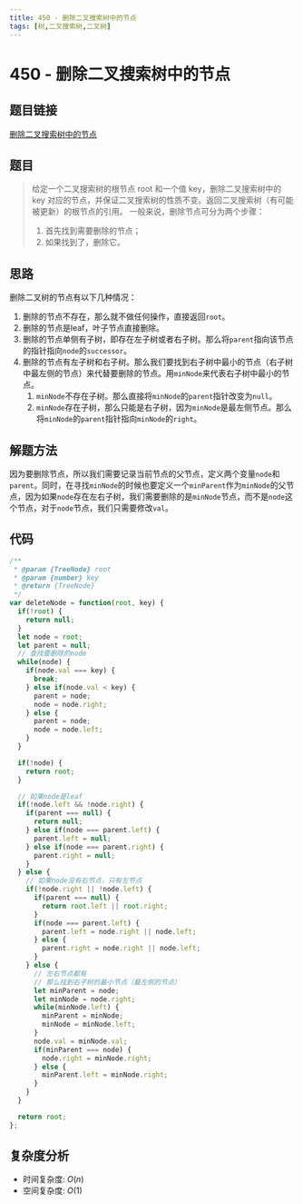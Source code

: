 ```yaml
---
title: 450 - 删除二叉搜索树中的节点
tags: [树,二叉搜索树,二叉树]
---
```


# 450 - 删除二叉搜索树中的节点

## 题目链接
[删除二叉搜索树中的节点](https://leetcode.cn/problems/delete-node-in-a-bst/description/)

## 题目
> 给定一个二叉搜索树的根节点 root 和一个值 key，删除二叉搜索树中的 key 对应的节点，并保证二叉搜索树的性质不变。返回二叉搜索树（有可能被更新）的根节点的引用。
一般来说，删除节点可分为两个步骤：
> 1. 首先找到需要删除的节点；
> 2. 如果找到了，删除它。

## 思路
删除二叉树的节点有以下几种情况：
1. 删除的节点不存在，那么就不做任何操作，直接返回`root`。
2. 删除的节点是leaf，叶子节点直接删除。
3. 删除的节点单侧有子树，即存在左子树或者右子树。那么将`parent`指向该节点的指针指向`node`的`successor`。
4. 删除的节点有左子树和右子树。那么我们要找到右子树中最小的节点（右子树中最左侧的节点）来代替要删除的节点。用`minNode`来代表右子树中最小的节点。
    1. `minNode`不存在子树。那么直接将`minNode`的`parent`指针改变为`null`。
    2. `minNode`存在子树，那么只能是右子树，因为`minNode`是最左侧节点。那么将`minNode`的`parent`指针指向`minNode`的`right`。

## 解题方法

因为要删除节点，所以我们需要记录当前节点的父节点，定义两个变量`node`和`parent`。同时，在寻找`minNode`的时候也要定义一个`minParent`作为`minNode`的父节点，因为如果`node`存在左右子树，我们需要删除的是`minNode`节点，而不是`node`这个节点，对于`node`节点，我们只需要修改`val`。

## 代码
```javascript showLineNumbers
/**
 * @param {TreeNode} root
 * @param {number} key
 * @return {TreeNode}
 */
var deleteNode = function(root, key) {
  if(!root) {
    return null;
  }
  let node = root;
  let parent = null;
  // 查找要删除的node
  while(node) {
    if(node.val === key) {
      break;
    } else if(node.val < key) {
      parent = node;
      node = node.right;
    } else {
      parent = node;
      node = node.left;
    }
  }

  if(!node) {
    return root;
  }

  // 如果node是leaf
  if(!node.left && !node.right) {
    if(parent === null) {
      return null;
    } else if(node === parent.left) {
      parent.left = null;
    } else if(node === parent.right) {
      parent.right = null;
    }
  } else {
    // 如果node没有右节点，只有左节点
    if(!node.right || !node.left) {
      if(parent === null) {
        return root.left || root.right;
      }
      if(node === parent.left) {
        parent.left = node.right || node.left;
      } else {
        parent.right = node.right || node.left;
      }
    } else {
      // 左右节点都有
      // 那么找到右子树的最小节点（最左侧的节点）
      let minParent = node;
      let minNode = node.right;
      while(minNode.left) {
        minParent = minNode;
        minNode = minNode.left;
      }
      node.val = minNode.val;
      if(minParent === node) {
        node.right = minNode.right;
      } else {
        minParent.left = minNode.right;
      }
    }
  }

  return root;
};
```

## 复杂度分析
- 时间复杂度: $O(n)$
- 空间复杂度: $O(1)$